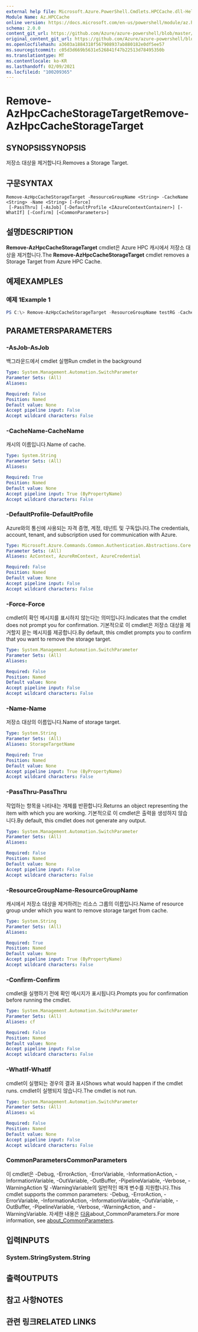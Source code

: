 ```yaml
---
external help file: Microsoft.Azure.PowerShell.Cmdlets.HPCCache.dll-Help.xml
Module Name: Az.HPCCache
online version: https://docs.microsoft.com/en-us/powershell/module/az.hpccache/remove-azhpccachestoragetarget
schema: 2.0.0
content_git_url: https://github.com/Azure/azure-powershell/blob/master/src/HPCCache/HPCCache/help/Remove-AzHpcCacheStorageTarget.md
original_content_git_url: https://github.com/Azure/azure-powershell/blob/master/src/HPCCache/HPCCache/help/Remove-AzHpcCacheStorageTarget.md
ms.openlocfilehash: a3603a1884318f567908937ab880182e0df5ee57
ms.sourcegitcommit: c05d3d669b5631e526841f47b22513d78495350b
ms.translationtype: MT
ms.contentlocale: ko-KR
ms.lasthandoff: 02/09/2021
ms.locfileid: "100209365"
---
```

# <span data-ttu-id="20788-101">Remove-AzHpcCacheStorageTarget</span><span class="sxs-lookup"><span data-stu-id="20788-101">Remove-AzHpcCacheStorageTarget</span></span>

## <span data-ttu-id="20788-102">SYNOPSIS</span><span class="sxs-lookup"><span data-stu-id="20788-102">SYNOPSIS</span></span>
<span data-ttu-id="20788-103">저장소 대상을 제거합니다.</span><span class="sxs-lookup"><span data-stu-id="20788-103">Removes a Storage Target.</span></span>

## <span data-ttu-id="20788-104">구문</span><span class="sxs-lookup"><span data-stu-id="20788-104">SYNTAX</span></span>

```
Remove-AzHpcCacheStorageTarget -ResourceGroupName <String> -CacheName <String> -Name <String> [-Force]
 [-PassThru] [-AsJob] [-DefaultProfile <IAzureContextContainer>] [-WhatIf] [-Confirm] [<CommonParameters>]
```

## <span data-ttu-id="20788-105">설명</span><span class="sxs-lookup"><span data-stu-id="20788-105">DESCRIPTION</span></span>
<span data-ttu-id="20788-106">**Remove-AzHpcCacheStorageTarget** cmdlet은 Azure HPC 캐시에서 저장소 대상을 제거합니다.</span><span class="sxs-lookup"><span data-stu-id="20788-106">The **Remove-AzHpcCacheStorageTarget** cmdlet removes a Storage Target from Azure HPC Cache.</span></span>

## <span data-ttu-id="20788-107">예제</span><span class="sxs-lookup"><span data-stu-id="20788-107">EXAMPLES</span></span>

### <span data-ttu-id="20788-108">예제 1</span><span class="sxs-lookup"><span data-stu-id="20788-108">Example 1</span></span>
```powershell
PS C:\> Remove-AzHpcCacheStorageTarget -ResourceGroupName testRG -CacheName testCache -StorageTargetName testST
```

## <span data-ttu-id="20788-109">PARAMETERS</span><span class="sxs-lookup"><span data-stu-id="20788-109">PARAMETERS</span></span>

### <span data-ttu-id="20788-110">-AsJob</span><span class="sxs-lookup"><span data-stu-id="20788-110">-AsJob</span></span>
<span data-ttu-id="20788-111">백그라운드에서 cmdlet 실행</span><span class="sxs-lookup"><span data-stu-id="20788-111">Run cmdlet in the background</span></span>

```yaml
Type: System.Management.Automation.SwitchParameter
Parameter Sets: (All)
Aliases:

Required: False
Position: Named
Default value: None
Accept pipeline input: False
Accept wildcard characters: False
```

### <span data-ttu-id="20788-112">-CacheName</span><span class="sxs-lookup"><span data-stu-id="20788-112">-CacheName</span></span>
<span data-ttu-id="20788-113">캐시의 이름입니다.</span><span class="sxs-lookup"><span data-stu-id="20788-113">Name of cache.</span></span>

```yaml
Type: System.String
Parameter Sets: (All)
Aliases:

Required: True
Position: Named
Default value: None
Accept pipeline input: True (ByPropertyName)
Accept wildcard characters: False
```

### <span data-ttu-id="20788-114">-DefaultProfile</span><span class="sxs-lookup"><span data-stu-id="20788-114">-DefaultProfile</span></span>
<span data-ttu-id="20788-115">Azure와의 통신에 사용되는 자격 증명, 계정, 테넌트 및 구독입니다.</span><span class="sxs-lookup"><span data-stu-id="20788-115">The credentials, account, tenant, and subscription used for communication with Azure.</span></span>

```yaml
Type: Microsoft.Azure.Commands.Common.Authentication.Abstractions.Core.IAzureContextContainer
Parameter Sets: (All)
Aliases: AzContext, AzureRmContext, AzureCredential

Required: False
Position: Named
Default value: None
Accept pipeline input: False
Accept wildcard characters: False
```

### <span data-ttu-id="20788-116">-Force</span><span class="sxs-lookup"><span data-stu-id="20788-116">-Force</span></span>
<span data-ttu-id="20788-117">cmdlet이 확인 메시지를 표시하지 않는다는 의미입니다.</span><span class="sxs-lookup"><span data-stu-id="20788-117">Indicates that the cmdlet does not prompt you for confirmation.</span></span> <span data-ttu-id="20788-118">기본적으로 이 cmdlet은 저장소 대상을 제거할지 묻는 메시지를 제공합니다.</span><span class="sxs-lookup"><span data-stu-id="20788-118">By default, this cmdlet prompts you to confirm that you want to remove the storage target.</span></span>

```yaml
Type: System.Management.Automation.SwitchParameter
Parameter Sets: (All)
Aliases:

Required: False
Position: Named
Default value: None
Accept pipeline input: False
Accept wildcard characters: False
```

### <span data-ttu-id="20788-119">-Name</span><span class="sxs-lookup"><span data-stu-id="20788-119">-Name</span></span>
<span data-ttu-id="20788-120">저장소 대상의 이름입니다.</span><span class="sxs-lookup"><span data-stu-id="20788-120">Name of storage target.</span></span>

```yaml
Type: System.String
Parameter Sets: (All)
Aliases: StorageTargetName

Required: True
Position: Named
Default value: None
Accept pipeline input: True (ByPropertyName)
Accept wildcard characters: False
```

### <span data-ttu-id="20788-121">-PassThru</span><span class="sxs-lookup"><span data-stu-id="20788-121">-PassThru</span></span>
<span data-ttu-id="20788-122">작업하는 항목을 나타내는 개체를 반환합니다.</span><span class="sxs-lookup"><span data-stu-id="20788-122">Returns an object representing the item with which you are working.</span></span>
<span data-ttu-id="20788-123">기본적으로 이 cmdlet은 출력을 생성하지 않습니다.</span><span class="sxs-lookup"><span data-stu-id="20788-123">By default, this cmdlet does not generate any output.</span></span>

```yaml
Type: System.Management.Automation.SwitchParameter
Parameter Sets: (All)
Aliases:

Required: False
Position: Named
Default value: None
Accept pipeline input: False
Accept wildcard characters: False
```

### <span data-ttu-id="20788-124">-ResourceGroupName</span><span class="sxs-lookup"><span data-stu-id="20788-124">-ResourceGroupName</span></span>
<span data-ttu-id="20788-125">캐시에서 저장소 대상을 제거하려는 리소스 그룹의 이름입니다.</span><span class="sxs-lookup"><span data-stu-id="20788-125">Name of resource group under which you want to remove storage target from cache.</span></span>

```yaml
Type: System.String
Parameter Sets: (All)
Aliases:

Required: True
Position: Named
Default value: None
Accept pipeline input: True (ByPropertyName)
Accept wildcard characters: False
```

### <span data-ttu-id="20788-126">-Confirm</span><span class="sxs-lookup"><span data-stu-id="20788-126">-Confirm</span></span>
<span data-ttu-id="20788-127">cmdlet을 실행하기 전에 확인 메시지가 표시됩니다.</span><span class="sxs-lookup"><span data-stu-id="20788-127">Prompts you for confirmation before running the cmdlet.</span></span>

```yaml
Type: System.Management.Automation.SwitchParameter
Parameter Sets: (All)
Aliases: cf

Required: False
Position: Named
Default value: None
Accept pipeline input: False
Accept wildcard characters: False
```

### <span data-ttu-id="20788-128">-WhatIf</span><span class="sxs-lookup"><span data-stu-id="20788-128">-WhatIf</span></span>
<span data-ttu-id="20788-129">cmdlet이 실행되는 경우의 결과 표시</span><span class="sxs-lookup"><span data-stu-id="20788-129">Shows what would happen if the cmdlet runs.</span></span> <span data-ttu-id="20788-130">cmdlet이 실행되지 않습니다.</span><span class="sxs-lookup"><span data-stu-id="20788-130">The cmdlet is not run.</span></span>

```yaml
Type: System.Management.Automation.SwitchParameter
Parameter Sets: (All)
Aliases: wi

Required: False
Position: Named
Default value: None
Accept pipeline input: False
Accept wildcard characters: False
```

### <span data-ttu-id="20788-131">CommonParameters</span><span class="sxs-lookup"><span data-stu-id="20788-131">CommonParameters</span></span>
<span data-ttu-id="20788-132">이 cmdlet은 -Debug, -ErrorAction, -ErrorVariable, -InformationAction, -InformationVariable, -OutVariable, -OutBuffer, -PipelineVariable, -Verbose, -WarningAction 및 -WarningVariable의 일반적인 매개 변수를 지원합니다.</span><span class="sxs-lookup"><span data-stu-id="20788-132">This cmdlet supports the common parameters: -Debug, -ErrorAction, -ErrorVariable, -InformationAction, -InformationVariable, -OutVariable, -OutBuffer, -PipelineVariable, -Verbose, -WarningAction, and -WarningVariable.</span></span> <span data-ttu-id="20788-133">자세한 내용은 [다음](http://go.microsoft.com/fwlink/?LinkID=113216)about_CommonParameters.</span><span class="sxs-lookup"><span data-stu-id="20788-133">For more information, see [about_CommonParameters](http://go.microsoft.com/fwlink/?LinkID=113216).</span></span>

## <span data-ttu-id="20788-134">입력</span><span class="sxs-lookup"><span data-stu-id="20788-134">INPUTS</span></span>

### <span data-ttu-id="20788-135">System.String</span><span class="sxs-lookup"><span data-stu-id="20788-135">System.String</span></span>

## <span data-ttu-id="20788-136">출력</span><span class="sxs-lookup"><span data-stu-id="20788-136">OUTPUTS</span></span>

## <span data-ttu-id="20788-137">참고 사항</span><span class="sxs-lookup"><span data-stu-id="20788-137">NOTES</span></span>

## <span data-ttu-id="20788-138">관련 링크</span><span class="sxs-lookup"><span data-stu-id="20788-138">RELATED LINKS</span></span>
